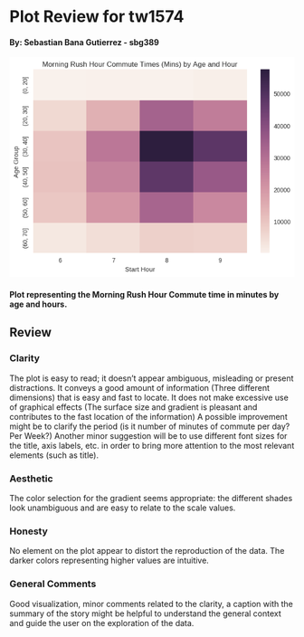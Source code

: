 
# Plot Review for tw1574
#### By: Sebastian Bana Gutierrez - sbg389

<img src="https://github.com/sbg389/PUI2016_sbg389/blob/master/HW8_sbg389/HW7_ttw1574_plot.png"
alt=" Plot for HW7: tw1574" width="850">

#### Plot representing the Morning Rush Hour Commute time in minutes by age and hours.

## Review

### Clarity
The plot is easy to read; it doesn’t appear ambiguous, misleading or present distractions.
It conveys a good amount of information (Three different dimensions) that is easy and fast to locate.
It does not make excessive use of graphical effects (The surface size and gradient is pleasant and contributes to the fast location of the information)
A possible improvement might be to clarify the period (is it number of minutes of commute per day? Per Week?)
Another minor suggestion will be to use different font sizes for the title, axis labels, etc. in order to bring more attention to the most relevant elements (such as title).
 
### Aesthetic
The color selection for the gradient seems appropriate: the different shades look unambiguous and are easy to relate to the scale values. 

### Honesty
No element on the plot appear to distort the reproduction of the data. The darker colors representing higher values are intuitive.

### General Comments
Good visualization, minor comments related to the clarity, a caption with the summary of the story might be helpful to understand the general context and guide the user on the exploration of the data.
